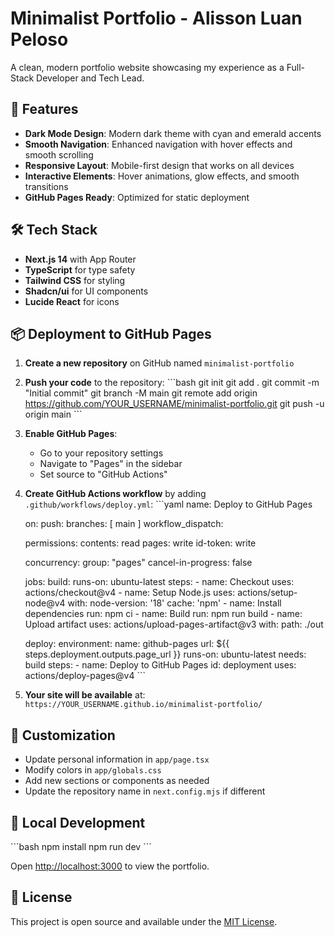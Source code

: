 # Minimalist Portfolio - Alisson Luan Peloso

A clean, modern portfolio website showcasing my experience as a Full-Stack Developer and Tech Lead.

## 🚀 Features

- **Dark Mode Design**: Modern dark theme with cyan and emerald accents
- **Smooth Navigation**: Enhanced navigation with hover effects and smooth scrolling
- **Responsive Layout**: Mobile-first design that works on all devices
- **Interactive Elements**: Hover animations, glow effects, and smooth transitions
- **GitHub Pages Ready**: Optimized for static deployment

## 🛠️ Tech Stack

- **Next.js 14** with App Router
- **TypeScript** for type safety
- **Tailwind CSS** for styling
- **Shadcn/ui** for UI components
- **Lucide React** for icons

## 📦 Deployment to GitHub Pages

1. **Create a new repository** on GitHub named `minimalist-portfolio`

2. **Push your code** to the repository:
   \`\`\`bash
   git init
   git add .
   git commit -m "Initial commit"
   git branch -M main
   git remote add origin https://github.com/YOUR_USERNAME/minimalist-portfolio.git
   git push -u origin main
   \`\`\`

3. **Enable GitHub Pages**:
   - Go to your repository settings
   - Navigate to "Pages" in the sidebar
   - Set source to "GitHub Actions"

4. **Create GitHub Actions workflow** by adding `.github/workflows/deploy.yml`:
   \`\`\`yaml
   name: Deploy to GitHub Pages
   
   on:
     push:
       branches: [ main ]
     workflow_dispatch:
   
   permissions:
     contents: read
     pages: write
     id-token: write
   
   concurrency:
     group: "pages"
     cancel-in-progress: false
   
   jobs:
     build:
       runs-on: ubuntu-latest
       steps:
         - name: Checkout
           uses: actions/checkout@v4
         - name: Setup Node.js
           uses: actions/setup-node@v4
           with:
             node-version: '18'
             cache: 'npm'
         - name: Install dependencies
           run: npm ci
         - name: Build
           run: npm run build
         - name: Upload artifact
           uses: actions/upload-pages-artifact@v3
           with:
             path: ./out
   
     deploy:
       environment:
         name: github-pages
         url: ${{ steps.deployment.outputs.page_url }}
       runs-on: ubuntu-latest
       needs: build
       steps:
         - name: Deploy to GitHub Pages
           id: deployment
           uses: actions/deploy-pages@v4
   \`\`\`

5. **Your site will be available** at: `https://YOUR_USERNAME.github.io/minimalist-portfolio/`

## 🎨 Customization

- Update personal information in `app/page.tsx`
- Modify colors in `app/globals.css`
- Add new sections or components as needed
- Update the repository name in `next.config.mjs` if different

## 📱 Local Development

\`\`\`bash
npm install
npm run dev
\`\`\`

Open [http://localhost:3000](http://localhost:3000) to view the portfolio.

## 📄 License

This project is open source and available under the [MIT License](LICENSE).
